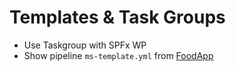 # Templates & Task Groups

- Use Taskgroup with SPFx WP
- Show pipeline `ms-template.yml` from [FoodApp](https://github.com/ARambazamba/FoodApp)
